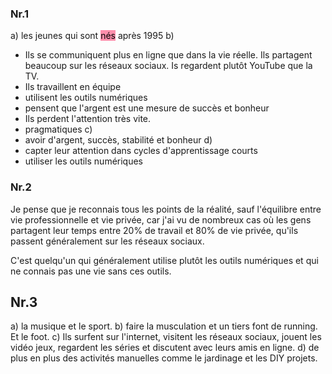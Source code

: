 
### Nr.1
a) les jeunes qui sont <mark style="background: #FF5582A6;">nés</mark> après 1995
b) 
- Ils se communiquent plus en ligne que dans la vie réelle. Ils partagent beaucoup sur les réseaux sociaux. Is regardent plutôt YouTube que la TV.
- Ils travaillent en équipe
- utilisent les outils numériques
- pensent que l'argent est une mesure de succès et bonheur
- Ils perdent l'attention très vite.
- pragmatiques
c) 
- avoir d'argent, succès, stabilité et bonheur
d) 
- capter leur attention dans cycles d'apprentissage courts
- utiliser les outils numériques
### Nr.2

Je pense que je reconnais tous les points de la réalité, sauf l'équilibre entre vie professionnelle et vie privée, car j'ai vu de nombreux cas où les gens partagent leur temps entre 20% de travail et 80% de vie privée, qu'ils passent généralement sur les réseaux sociaux.


C'est quelqu'un qui généralement utilise plutôt les outils numériques et qui ne connais pas une vie sans ces outils.

## Nr.3

a) la musique et le sport.
b) faire la musculation et un tiers font de running. Et le foot. 
c) Ils surfent sur l'internet, visitent les réseaux sociaux, jouent les vidéo jeux, regardent les séries et discutent avec leurs amis en ligne.
d) de plus en plus des activités manuelles comme le jardinage et les DIY projets.


